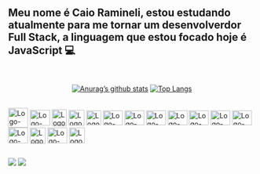 ## Meu nome é Caio Ramineli, estou estudando atualmente para me tornar um desenvolverdor Full Stack, a linguagem que estou focado hoje é JavaScript 💻
<br>
<div align="middle">

  [![Anurag’s github stats](https://github-readme-stats.vercel.app/api?username=caioramineli&show_icons=true&theme=dracula)](https://github.com/caioramineli)
  [![Top Langs](https://github-readme-stats.vercel.app/api/top-langs/?username=caioramineli&layout=compact&theme=dracula&langs_count=6&hide=jupyter%20notebook,tex,makefile,shell)](https://github.com/caioramineli)
    


</div>
<br>
<div style="display: inline_block;">
  <img align="center" alt="Logo-Js" height="40" width="40" src="https://icons.veryicon.com/png/o/business/vscode-program-item-icon/javascript-3.png">
  <img align="center" alt="Logo-react" height="32" width="41" src="https://cdn.jsdelivr.net/gh/devicons/devicon/icons/react/react-original.svg">
  <img align="center" alt="Logo-nodejs" height="34" width="30" src="https://static-00.iconduck.com/assets.00/node-js-icon-1901x2048-mk1e13df.png">
  <img align="center" alt="Logo-next" height="32" width="32" src="https://www.datocms-assets.com/75941/1657707878-nextjs_logo.png">
  <img align="center" alt="Logo-typescript" height="30" width="30" src="https://static-00.iconduck.com/assets.00/typescript-icon-icon-1024x1024-vh3pfez8.png">
  <img align="center" alt="Logo-HTML" height="30" width="40" src="https://cdn.jsdelivr.net/gh/devicons/devicon/icons/html5/html5-plain.svg">
  <img align="center" alt="Logo-CSS" height="30" width="40" src="https://cdn.jsdelivr.net/gh/devicons/devicon/icons/css3/css3-plain.svg">
  <img align="center" alt="Logo-php" height="30" width="40" src="https://caioramineli.github.io/portfolio/assets/php.png">
  <img align="center" alt="Logo-Csharp" height="30" width="40" src="https://upload.wikimedia.org/wikipedia/commons/b/bd/Logo_C_sharp.svg">
  <img align="center" alt="Logo-BootStrap" height="30" width="40" src="https://caioramineli.github.io/portfolio/assets/bootstrap.png">
  <img align="center" alt="Logo-Git" height="30" width="40" src="https://cdn.jsdelivr.net/gh/devicons/devicon/icons/git/git-original.svg">
  <img align="center" alt="Logo-tailwind" height="30" width="40" src="https://static-00.iconduck.com/assets.00/tailwind-css-icon-2048x1229-u8dzt4uh.png">
  <img align="center" alt="Logo-mysql" height="32" width="40" src="https://caioramineli.github.io/portfolio/assets/mysql.png">
  <img align="center" alt="Logo-mongo" height="33" width="32" src="https://www.svgrepo.com/show/331488/mongodb.svg">
  <img align="center" alt="Logo-postgresql" height="32" width="40" src="https://cdn.jsdelivr.net/gh/devicons/devicon/icons/postgresql/postgresql-plain.svg">
  <img align="center" alt="Logo-python" height="32" width="32" src="https://upload.wikimedia.org/wikipedia/commons/thumb/c/c3/Python-logo-notext.svg/1200px-Python-logo-notext.svg.png">
 
  
</div>
  
  ##
  
<div style="display: inline_block;">
  <a href="https://www.linkedin.com/in/caioramineli/" target="_blank"><img src="https://img.shields.io/badge/-LinkedIn-%230077B5?style=for-the-badge&logo=linkedin&logoColor=white" target="_blank"></a>
  <a href = "mailto:caiofrancoramineli3@gmail.com"><img src="https://img.shields.io/badge/Gmail-D14836?style=for-the-badge&logo=gmail&logoColor=white" target="_blank"></a>
</div>
          
